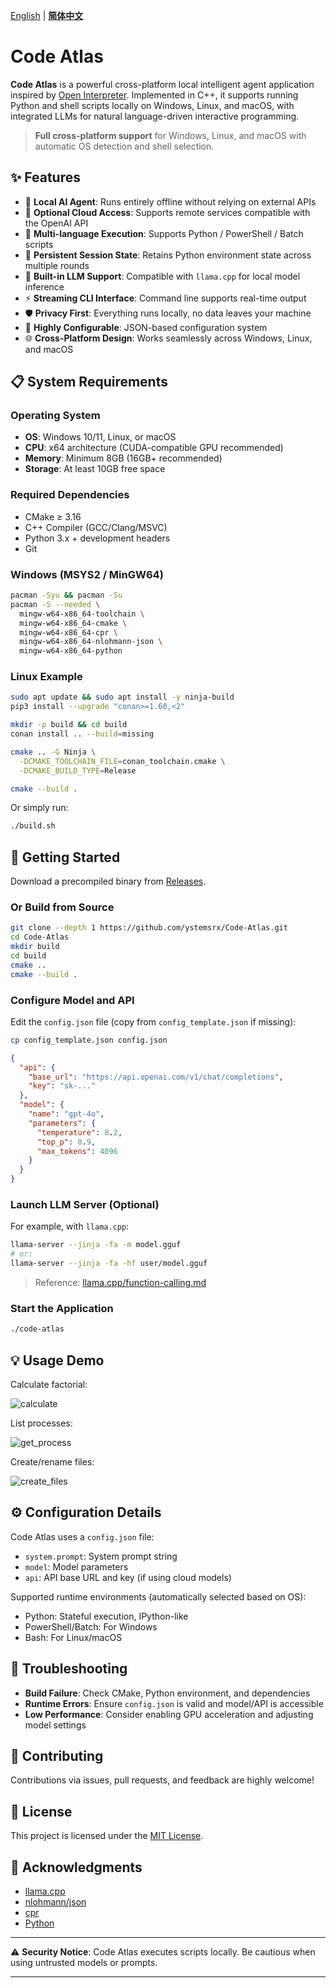 [English](README.md) | [**简体中文**](README.zh.md)

# Code Atlas

**Code Atlas** is a powerful cross-platform local intelligent agent application inspired by [Open Interpreter](https://github.com/OpenInterpreter/open-interpreter). Implemented in C++, it supports running Python and shell scripts locally on Windows, Linux, and macOS, with integrated LLMs for natural language-driven interactive programming.

> **Full cross-platform support** for Windows, Linux, and macOS with automatic OS detection and shell selection.

## ✨ Features

* 🤖 **Local AI Agent**: Runs entirely offline without relying on external APIs
* 💬 **Optional Cloud Access**: Supports remote services compatible with the OpenAI API
* 🐍 **Multi-language Execution**: Supports Python / PowerShell / Batch scripts
* 🔄 **Persistent Session State**: Retains Python environment state across multiple rounds
* 🚀 **Built-in LLM Support**: Compatible with `llama.cpp` for local model inference
* ⚡ **Streaming CLI Interface**: Command line supports real-time output
* 🛡️ **Privacy First**: Everything runs locally, no data leaves your machine
* 🔧 **Highly Configurable**: JSON-based configuration system
* 🌐 **Cross-Platform Design**: Works seamlessly across Windows, Linux, and macOS

## 📋 System Requirements

### Operating System

* **OS**: Windows 10/11, Linux, or macOS
* **CPU**: x64 architecture (CUDA-compatible GPU recommended)
* **Memory**: Minimum 8GB (16GB+ recommended)
* **Storage**: At least 10GB free space

### Required Dependencies

* CMake ≥ 3.16
* C++ Compiler (GCC/Clang/MSVC)
* Python 3.x + development headers
* Git

### Windows (MSYS2 / MinGW64)

```bash
pacman -Syu && pacman -Su
pacman -S --needed \
  mingw-w64-x86_64-toolchain \
  mingw-w64-x86_64-cmake \
  mingw-w64-x86_64-cpr \
  mingw-w64-x86_64-nlohmann-json \
  mingw-w64-x86_64-python
```

### Linux Example

```bash
sudo apt update && sudo apt install -y ninja-build
pip3 install --upgrade "conan>=1.60,<2"

mkdir -p build && cd build
conan install .. --build=missing

cmake .. -G Ninja \
  -DCMAKE_TOOLCHAIN_FILE=conan_toolchain.cmake \
  -DCMAKE_BUILD_TYPE=Release

cmake --build .
```

Or simply run:

```bash
./build.sh
```

## 🚀 Getting Started

Download a precompiled binary from [Releases](https://github.com/ystemsrx/Code-Atlas/releases).

### Or Build from Source

```bash
git clone --depth 1 https://github.com/ystemsrx/Code-Atlas.git
cd Code-Atlas
mkdir build
cd build
cmake ..
cmake --build .
```

### Configure Model and API

Edit the `config.json` file (copy from `config_template.json` if missing):

```bash
cp config_template.json config.json
```

```json
{
  "api": {
    "base_url": "https://api.openai.com/v1/chat/completions",
    "key": "sk-..."
  },
  "model": {
    "name": "gpt-4o",
    "parameters": {
      "temperature": 0.2,
      "top_p": 0.9,
      "max_tokens": 4096
    }
  }
}
```

### Launch LLM Server (Optional)

For example, with `llama.cpp`:

```bash
llama-server --jinja -fa -m model.gguf
# or:
llama-server --jinja -fa -hf user/model.gguf
```

> Reference: [llama.cpp/function-calling.md](https://github.com/ggml-org/llama.cpp/blob/master/docs/function-calling.md)

### Start the Application

```bash
./code-atlas
```

## 💡 Usage Demo

Calculate factorial:

![calculate](https://github.com/ystemsrx/Code-Atlas/blob/master/assets/run_calculate.png?raw=true)

List processes:

![get_process](https://github.com/ystemsrx/Code-Atlas/blob/master/assets/run_get_process.png?raw=true)

Create/rename files:

![create_files](https://github.com/ystemsrx/Code-Atlas/blob/master/assets/run_create_files.png?raw=true)

## ⚙️ Configuration Details

Code Atlas uses a `config.json` file:

* `system.prompt`: System prompt string
* `model`: Model parameters
* `api`: API base URL and key (if using cloud models)

Supported runtime environments (automatically selected based on OS):

* Python: Stateful execution, IPython-like
* PowerShell/Batch: For Windows
* Bash: For Linux/macOS

## 🧩 Troubleshooting

* **Build Failure**: Check CMake, Python environment, and dependencies
* **Runtime Errors**: Ensure `config.json` is valid and model/API is accessible
* **Low Performance**: Consider enabling GPU acceleration and adjusting model settings

## 🙌 Contributing

Contributions via issues, pull requests, and feedback are highly welcome!

## 📄 License

This project is licensed under the [MIT License](LICENSE).

## 🙏 Acknowledgments

* [llama.cpp](https://github.com/ggml-org/llama.cpp)
* [nlohmann/json](https://github.com/nlohmann/json)
* [cpr](https://github.com/libcpr/cpr)
* [Python](https://www.python.org)

---

⚠️ **Security Notice**: Code Atlas executes scripts locally. Be cautious when using untrusted models or prompts.

---
